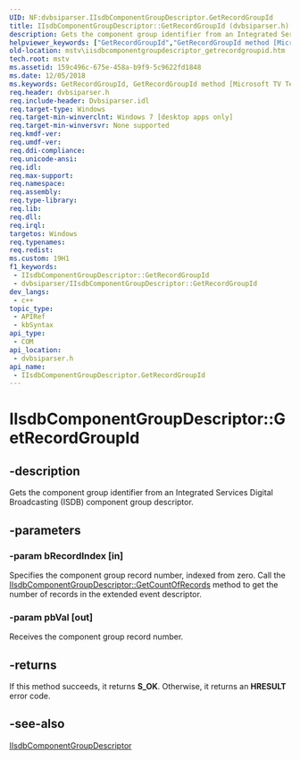 ```yaml
---
UID: NF:dvbsiparser.IIsdbComponentGroupDescriptor.GetRecordGroupId
title: IIsdbComponentGroupDescriptor::GetRecordGroupId (dvbsiparser.h)
description: Gets the component group identifier from an Integrated Services Digital Broadcasting (ISDB) component group descriptor.
helpviewer_keywords: ["GetRecordGroupId","GetRecordGroupId method [Microsoft TV Technologies]","GetRecordGroupId method [Microsoft TV Technologies]","IIsdbComponentGroupDescriptor interface","IIsdbComponentGroupDescriptor interface [Microsoft TV Technologies]","GetRecordGroupId method","IIsdbComponentGroupDescriptor.GetRecordGroupId","IIsdbComponentGroupDescriptor::GetRecordGroupId","dvbsiparser/IIsdbComponentGroupDescriptor::GetRecordGroupId","mstv.iisdbcomponentgroupdescriptor_getrecordgroupid"]
old-location: mstv\iisdbcomponentgroupdescriptor_getrecordgroupid.htm
tech.root: mstv
ms.assetid: 159c496c-675e-458a-b9f9-5c9622fd1848
ms.date: 12/05/2018
ms.keywords: GetRecordGroupId, GetRecordGroupId method [Microsoft TV Technologies], GetRecordGroupId method [Microsoft TV Technologies],IIsdbComponentGroupDescriptor interface, IIsdbComponentGroupDescriptor interface [Microsoft TV Technologies],GetRecordGroupId method, IIsdbComponentGroupDescriptor.GetRecordGroupId, IIsdbComponentGroupDescriptor::GetRecordGroupId, dvbsiparser/IIsdbComponentGroupDescriptor::GetRecordGroupId, mstv.iisdbcomponentgroupdescriptor_getrecordgroupid
req.header: dvbsiparser.h
req.include-header: Dvbsiparser.idl
req.target-type: Windows
req.target-min-winverclnt: Windows 7 [desktop apps only]
req.target-min-winversvr: None supported
req.kmdf-ver: 
req.umdf-ver: 
req.ddi-compliance: 
req.unicode-ansi: 
req.idl: 
req.max-support: 
req.namespace: 
req.assembly: 
req.type-library: 
req.lib: 
req.dll: 
req.irql: 
targetos: Windows
req.typenames: 
req.redist: 
ms.custom: 19H1
f1_keywords:
 - IIsdbComponentGroupDescriptor::GetRecordGroupId
 - dvbsiparser/IIsdbComponentGroupDescriptor::GetRecordGroupId
dev_langs:
 - c++
topic_type:
 - APIRef
 - kbSyntax
api_type:
 - COM
api_location:
 - dvbsiparser.h
api_name:
 - IIsdbComponentGroupDescriptor.GetRecordGroupId
---
```


# IIsdbComponentGroupDescriptor::GetRecordGroupId


## -description

Gets the component group identifier from an Integrated Services Digital Broadcasting (ISDB) component group descriptor.

## -parameters

### -param bRecordIndex [in]

Specifies the component group record number,
  indexed from zero. Call the <a href="/previous-versions/windows/desktop/api/dvbsiparser/nf-dvbsiparser-iisdbcomponentgroupdescriptor-getcountofrecords">IIsdbComponentGroupDescriptor::GetCountOfRecords</a> method to get the number of records in the extended event descriptor.

### -param pbVal [out]

Receives the component group record number.

## -returns

If this method succeeds, it returns <b xmlns:loc="http://microsoft.com/wdcml/l10n">S_OK</b>. Otherwise, it returns an <b xmlns:loc="http://microsoft.com/wdcml/l10n">HRESULT</b> error code.

## -see-also

<a href="/previous-versions/windows/desktop/api/dvbsiparser/nn-dvbsiparser-iisdbcomponentgroupdescriptor">IIsdbComponentGroupDescriptor</a>